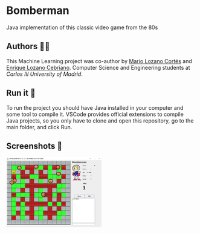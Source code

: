 # Bomberman

Java implementation of this classic video game from the 80s

## Authors 🧑‍💻

This Machine Learning project was co-author by [Mario Lozano Cortés](https://github.com/SrLozano) and [Enrique Lozano Cebriano](https://github.com/enriqueloz88). Computer Science and Engineering students at _Carlos III University of Madrid_.

## Run it 🚀

To run the project you should have Java installed in your computer and some tool to compile it. VSCode provides official extensions to compile Java projects, so you only have to clone and open this repository, go to the main folder, and click Run.

## Screenshots 📸

<img src="/github/screenshots/sc1.png" alt="Screenshot 1" width="50%" height="50%" />

